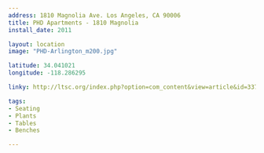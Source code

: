 ```yaml
---
address: 1810 Magnolia Ave. Los Angeles, CA 90006
title: PHD Apartments - 1810 Magnolia
install_date: 2011

layout: location
image: "PHD-Arlington_m200.jpg"

latitude: 34.041021
longitude: -118.286295

linky: http://ltsc.org/index.php?option=com_content&view=article&id=337

tags:	
- Seating
- Plants
- Tables
- Benches

---
```

